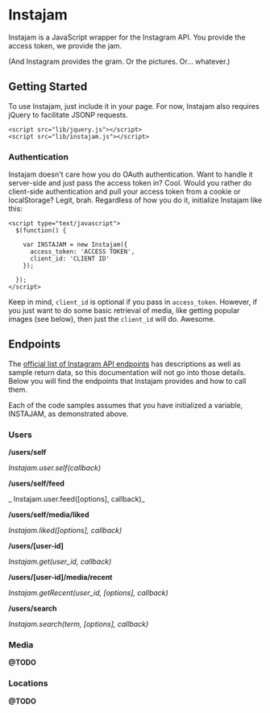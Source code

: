 Instajam
========

Instajam is a JavaScript wrapper for the Instagram API. You provide the access token, we provide the jam.

(And Instagram provides the gram. Or the pictures. Or... whatever.)

## Getting Started

To use Instajam, just include it in your page. For now, Instajam also requires jQuery to facilitate JSONP requests.

```
<script src="lib/jquery.js"></script>
<script src="lib/instajam.js"></script>
```

### Authentication

Instajam doesn't care how you do OAuth authentication. Want to handle it server-side and just pass the access token in? Cool. Would you rather do client-side authentication and pull your access token from a cookie or localStorage? Legit, brah. Regardless of how you do it, initialize Instajam like this:

```
<script type="text/javascript">
  $(function() {

    var INSTAJAM = new Instajam({
      access_token: 'ACCESS TOKEN',
      client_id: 'CLIENT ID'
    });

  });
</script>
```

Keep in mind, ```client_id``` is optional if you pass in ```access_token```. However, if you just want to do some basic retrieval of media, like getting popular images (see below), then just the ```client_id``` will do. Awesome.

## Endpoints

The [official list of Instagram API endpoints](http://instagram.com/developer/endpoints/) has descriptions as well as sample return data, so this documentation will not go into those details. Below you will find the endpoints that Instajam provides and how to call them.

Each of the code samples assumes that you have initialized a variable, INSTAJAM, as demonstrated above.

### Users

__/users/self__

_Instajam.user.self(callback)_

__/users/self/feed__

_ Instajam.user.feed([options], callback)_

__/users/self/media/liked__

_Instajam.liked([options], callback)_

__/users/[user-id]__

_Instajam.get(user_id, callback)_

__/users/[user-id]/media/recent__

_Instajam.getRecent(user_id, [options], callback)_

__/users/search__

_Instajam.search(term, [options], callback)_

### Media

__@TODO__

### Locations

__@TODO__